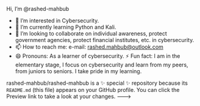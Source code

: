 Hi, I’m @rashed-mahbub
- 👀 I’m interested in Cybersecurity. 
- 🌱 I’m currently learning Python and Kali. 
- 💞️ I’m looking to collaborate on individual awareness, protect government agencies, protect financial institutes, etc. in cybersecurity.
- 📫 How to reach me: e-mail: rashed.mahbub@outlook.com 
- 😄 Pronouns: As a learner of cybersecurity.
⚡ Fun fact: I am in the elementary stage, I focus on cybersecurity and learn from my peers, from juniors to seniors. I take pride in my learning.

rashed-mahbub/rashed-mahbub is a ✨ special ✨ repository because its `README.md` (this file) appears on your GitHub profile.
You can click the Preview link to take a look at your changes.
--->
